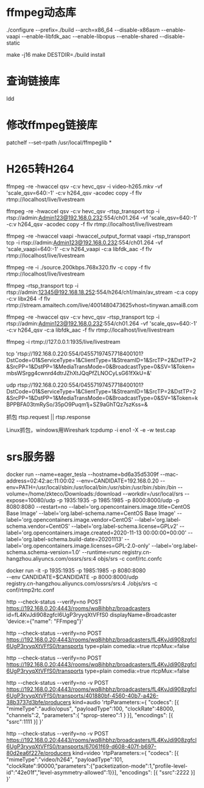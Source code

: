<!-- ./configure --arch=x86_64 --disable-yasm --enable-vaapi --enable-libmfx  --enable-libfdk_aac --enable-demuxer=rtsp

./configure --arch=x86_64 --disable-yasm --enable-vaapi --enable-libmfx  --enable-libfdk_aac --enable-demuxer=rtsp --enable-debug --disable-asm --disable-optimizations --disable-stripping

./configure --arch=x86_64 --disable-yasm --enable-vaapi --enable-libmfx  --enable-libfdk_aac --enable-demuxer=rtsp --enable-debug --disable-asm -->



# ffmpeg动态库
./configure --prefix=./build --arch=x86_64 --disable-x86asm --enable-vaapi --enable-libfdk_aac --enable-libopus --enable-shared --disable-static

make -j16
make DESTDIR=./build install

# 查询链接库
ldd

# 修改ffmpeg链接库
patchelf --set-rpath /usr/local/ffmpeglib *

# H265转H264
ffmpeg -re -hwaccel qsv -c:v hevc_qsv  -i video-h265.mkv -vf 'scale_qsv=640:-1' -c:v h264_qsv -acodec copy -f flv rtmp://localhost/live/livestream

ffmpeg -re -hwaccel qsv -c:v hevc_qsv -rtsp_transport tcp -i rtsp://admin:Admin123@192.168.0.232:554/ch01.264 -vf 'scale_qsv=640:-1' -c:v h264_qsv -acodec copy -f flv rtmp://localhost/live/livestream

ffmpeg -re -hwaccel vaapi -hwaccel_output_format vaapi -rtsp_transport tcp -i rtsp://admin:Admin123@192.168.0.232:554/ch01.264 -vf 'scale_vaapi=640:-1' -c:v h264_vaapi -c:a libfdk_aac -f flv rtmp://localhost/live/livestream

ffmpeg -re -i ./source.200kbps.768x320.flv -c copy -f flv rtmp://localhost/live/livestream


ffmpeg -rtsp_transport tcp -i rtsp://admin:12345@192.168.18.252:554/h264/ch1/main/av_stream -c:a copy -c:v libx264 -f flv rtmp://stream.amaitech.com/live/4001480473625vhost=tinywan.amai8.com

ffmpeg -re -hwaccel qsv -c:v hevc_qsv -rtsp_transport tcp -i rtsp://admin:Admin123@192.168.0.232:554/ch01.264 -vf 'scale_qsv=640:-1' -c:v h264_qsv -c:a libfdk_aac -f flv rtmp://localhost/live/livestream

ffmpeg -i rtmp://127.0.0.1:1935/live/livestream


tcp
'rtsp://192.168.0.220:554/04557197457718400101?DstCode=01&ServiceType=1&ClientType=1&StreamID=1&SrcTP=2&DstTP=2&SrcPP=1&DstPP=1&MediaTransMode=0&BroadcastType=0&SV=1&Token=mbsWSrgg4cwnrd4dtrJZhXtJQqPfZLNOCyLsG61fXkU=&'

udp
rtsp://192.168.0.220:554/04557197457718400101?DstCode=01&ServiceType=1&ClientType=1&StreamID=1&SrcTP=2&DstTP=2&SrcPP=1&DstPP=1&MediaTransMode=0&BroadcastType=0&SV=1&Token=kBPPBFA03tmRySo/35pO9Puqm1j+SZ9aGhTQz7szKss=&


抓包
rtsp.request || rtsp.response

Linux抓包，windows用Wireshark
tcpdump -i eno1 -X -e -w test.cap



# srs服务器
docker run --name=eager_tesla --hostname=bd6a35d5309f --mac-address=02:42:ac:11:00:02 --env=CANDIDATE=192.168.0.20 --env=PATH=/usr/local/sbin:/usr/local/bin:/usr/sbin:/usr/bin:/sbin:/bin --volume=/home/zkteco/Downloads:/download --workdir=/usr/local/srs --expose=10080/udp -p 1935:1935 -p 1985:1985 -p 8000:8000/udp -p 8080:8080 --restart=no --label='org.opencontainers.image.title=CentOS Base Image' --label='org.label-schema.name=CentOS Base Image' --label='org.opencontainers.image.vendor=CentOS' --label='org.label-schema.vendor=CentOS' --label='org.label-schema.license=GPLv2' --label='org.opencontainers.image.created=2020-11-13 00:00:00+00:00' --label='org.label-schema.build-date=20201113' --label='org.opencontainers.image.licenses=GPL-2.0-only' --label='org.label-schema.schema-version=1.0' --runtime=runc registry.cn-hangzhou.aliyuncs.com/ossrs/srs:4 objs/srs -c conf/rtc.confc

docker run -it -p 1935:1935 -p 1985:1985 -p 8080:8080 \
    --env CANDIDATE=$CANDIDATE -p 8000:8000/udp \
    registry.cn-hangzhou.aliyuncs.com/ossrs/srs:4 ./objs/srs -c conf/rtmp2rtc.conf





http --check-status --verify=no POST https://192.168.0.20:4443/rooms/wq8ihbhz/broadcasters id=fL4KvJdi908zgfcI6UgP3ryyqXtVFfS0 displayName=Broadcaster 'device:={"name": "FFmpeg"}'

http --check-status --verify=no POST https://192.168.0.20:4443/rooms/wq8ihbhz/broadcasters/fL4KvJdi908zgfcI6UgP3ryyqXtVFfS0/transports type=plain comedia:=true rtcpMux:=false

http --check-status --verify=no POST https://192.168.0.20:4443/rooms/wq8ihbhz/broadcasters/fL4KvJdi908zgfcI6UgP3ryyqXtVFfS0/transports type=plain comedia:=true rtcpMux:=false

http --check-status --verify=no -v POST https://192.168.0.20:4443/rooms/wq8ihbhz/broadcasters/fL4KvJdi908zgfcI6UgP3ryyqXtVFfS0/transports/401880bf-4560-40b7-a426-38b3737d3bfe/producers kind=audio 'rtpParameters:={ "codecs": [{ "mimeType":"audio/opus", "payloadType":100, "clockRate":48000, "channels":2, "parameters":{ "sprop-stereo":1 } }], "encodings": [{ "ssrc":1111 }] }'

http --check-status --verify=no -v POST https://192.168.0.20:4443/rooms/wq8ihbhz/broadcasters/fL4KvJdi908zgfcI6UgP3ryyqXtVFfS0/transports/67061f69-d608-407f-b697-80d2ea6f227e/producers kind=video 'rtpParameters:={ "codecs": [{ "mimeType":"video/h264", "payloadType":101, "clockRate":90000,"parameters":{"packetization-mode":1,"profile-level-id":"42e01f","level-asymmetry-allowed":1}}], "encodings": [{ "ssrc":2222 }] }'
